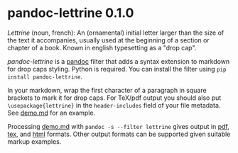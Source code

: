 
pandoc-lettrine 0.1.0
=====================

*Lettrine* (noun, french): An (ornamental) initial letter larger than the size of the text it accompanies, usually used at the beginning of a section or chapter of a book.  Known in english typesetting as a "drop cap".

*pandoc-lettrine* is a [pandoc] filter that adds a syntax extension to markdown for drop caps styling.  Python  is required.  You can install the filter using `pip install pandoc-lettrine`.

In your markdown, wrap the first character of a paragraph in square brackets to mark it for drop caps.  For TeX/pdf output you should also put `\usepackage{lettrine}` in the `header-includes` field of your file metadata.  See [demo.md] for an example.

Processing [demo.md] with `pandoc -s --filter lettrine` gives output in [pdf], [tex], and [html] formats.  Other output formats can be supported given suitable markup examples.

[pandoc]: http://pandoc.org/
[demo.md]: https://raw.githubusercontent.com/tomduck/pandoc-lettrine/master/demos/demo.md
[pdf]: https://rawgit.com/tomduck/pandoc-lettrine/master/demos/out/demo.pdf
[tex]: https://rawgit.com/tomduck/pandoc-lettrine/master/demos/out/demo.tex
[html]: https://rawgit.com/tomduck/pandoc-lettrine/master/demos/out/demo.html

